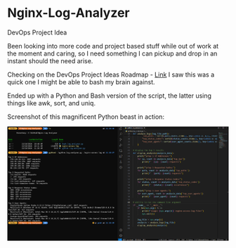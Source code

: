 # Nginx-Log-Analyzer
 DevOps Project Idea

Been looking into more code and project based stuff while out of work at the moment and caring, so I need something I can pickup and drop in an instant should the need arise.

Checking on the DevOps Project Ideas Roadmap - [Link](https://roadmap.sh/devops/projects) I saw this was a quick one I might be able to bash my brain against.

Ended up with a Python and Bash version of the script, the latter using things like awk, sort, and uniq.

Screenshot of this magnificent Python beast in action:

![Screenshot](https://github.com/ha3ks/Nginx-Log-Analyzer/blob/main/screenshot.png)
